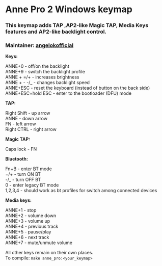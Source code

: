 # Anne Pro 2 Windows keymap  

### This keymap adds TAP ,AP2-like Magic TAP, Media Keys features and AP2-like backlight control.  
### Maintainer: [angelokofficial](https://github.com/angelokofficial)


__Keys:__

ANNE+0 - off/on the backlight  
ANNE+9 - switch the backlight profile  
ANNE + =/+ - increases brightness  
ANNE + - -/_ - changes backlight speed  
ANNE+ESC - reset the keyboard (instead of button on the back side)  
ANNE+ESC+hold ESC - enter to the bootloader (DFU) mode  

__TAP:__

Right Shift - up arrow  
ANNE - down arrow  
FN - left arrow  
Right CTRL - right arrow  

__Magic TAP:__

Caps lock - FN

__Bluetooth:__

Fn+B - enter BT mode  
=/+ - turn ON BT  
-/_ - turn OFF BT  
0 - enter legacy BT mode  
1,2,3,4 - should work as bt profiles for switch among connected devices  


**Media keys:**

ANNE+1 - stop  
ANNE+2 - volume down  
ANNE+3 - volume up  
ANNE+4 - previous track  
ANNE+5 - pause/play  
ANNE+6 - next track  
ANNE+7 - mute/unmute volume  


All other keys remain on their own places.  
To compile: `make anne_pro:<your_keymap>`